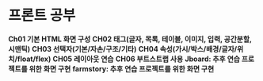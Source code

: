 # 프론트 공부

**Ch01 기본 HTML 화면 구성**
**CH02 태그(글자, 목록, 테이블, 이미지, 입력, 공간분할, 시맨틱)**
**CH03 선택자(기본/자손/구조/기타)**
**CH04 속성(가시/박스/배경/글자/위치/float/flex)**
**CH05 레이아웃 연습**
**CH06 부트스트랩 사용**
**Jboard: 추후 연습 프로젝트를 위한 화면 구현**
**farmstory: 추후 연습 프로젝트를 위한 화면 구현**
